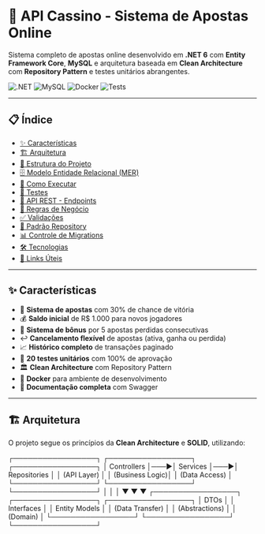# 🎰 API Cassino - Sistema de Apostas Online

Sistema completo de apostas online desenvolvido em **.NET 6** com **Entity Framework Core**, **MySQL** e arquitetura baseada em **Clean Architecture** com **Repository Pattern** e testes unitários abrangentes.

![.NET](https://img.shields.io/badge/.NET-6.0-512BD4?style=for-the-badge&logo=dotnet)
![MySQL](https://img.shields.io/badge/MySQL-8.0-4479A1?style=for-the-badge&logo=mysql&logoColor=white)
![Docker](https://img.shields.io/badge/Docker-2496ED?style=for-the-badge&logo=docker&logoColor=white)
![Tests](https://img.shields.io/badge/Tests-20%20Passing-brightgreen?style=for-the-badge)

---

## 📋 Índice

- [✨ Características](#-características)
- [🏗️ Arquitetura](#️-arquitetura)
- [📁 Estrutura do Projeto](#-estrutura-do-projeto)
- [🗄️ Modelo Entidade Relacional (MER)](#️-modelo-entidade-relacional-mer)
- [🚀 Como Executar](#-como-executar)
- [🧪 Testes](#-testes)
- [📡 API REST - Endpoints](#-api-rest---endpoints)
- [🎯 Regras de Negócio](#-regras-de-negócio)
- [✅ Validações](#-validações)
- [🔄 Padrão Repository](#-padrão-repository)
- [📊 Controle de Migrations](#-controle-de-migrations)
- [🛠️ Tecnologias](#️-tecnologias)
- [🔗 Links Úteis](#-links-úteis)

---

## ✨ Características

- 🎲 **Sistema de apostas** com 30% de chance de vitória
- 💰 **Saldo inicial** de R$ 1.000 para novos jogadores
- 🎁 **Sistema de bônus** por 5 apostas perdidas consecutivas
- ↩️ **Cancelamento flexível** de apostas (ativa, ganha ou perdida)
- 📈 **Histórico completo** de transações paginado
- 🧪 **20 testes unitários** com 100% de aprovação
- 🏛️ **Clean Architecture** com Repository Pattern
- 🐳 **Docker** para ambiente de desenvolvimento
- 📝 **Documentação completa** com Swagger

---

## 🏗️ Arquitetura

O projeto segue os princípios da **Clean Architecture** e **SOLID**, utilizando:

┌─────────────────┐    ┌─────────────────┐    ┌─────────────────┐
│   Controllers   │───▶│    Services     │───▶│  Repositories   │
│  (API Layer)    │    │ (Business Logic)│    │  (Data Access)  │
└─────────────────┘    └─────────────────┘    └─────────────────┘
         │                        │                        │
         ▼                        ▼                        ▼
┌─────────────────┐    ┌─────────────────┐    ┌─────────────────┐
│      DTOs       │    │   Interfaces    │    │  Entity Models  │
│ (Data Transfer) │    │ (Abstractions)  │    │  (Domain)       │
└─────────────────┘    └─────────────────┘    └─────────────────┘
